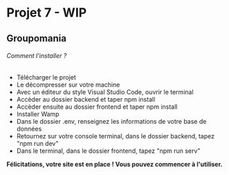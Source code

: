 # Projet 7 - WIP

## Groupomania

###### Comment l'installer ?

- Télécharger le projet
- Le décompresser sur votre machine
- Avec un éditeur du style Visual Studio Code, ouvrir le terminal
- Accèder au dossier backend et taper npm install
- Accèder ensuite au dossier frontend et taper npm install
- Installer Wamp
- Dans le dossier .env, renseignez les informations de votre base de données
- Retournez sur votre console terminal, dans le dossier backend, tapez "npm run dev"
- Dans le terminal, dans le dossier frontend, tapez "npm run serv"

**Félicitations, votre site est en place ! Vous pouvez commencer à l'utiliser.**

